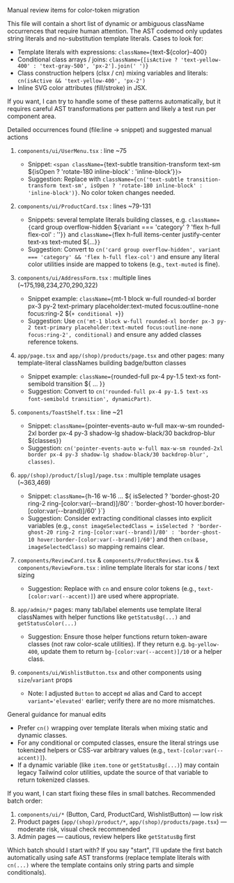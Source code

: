 Manual review items for color-token migration

This file will contain a short list of dynamic or ambiguous className occurrences that require human attention. The AST codemod only updates string literals and no-substitution template literals. Cases to look for:

- Template literals with expressions: `className={`text-${color}-400`}`
- Conditional class arrays / joins: `className={[isActive ? 'text-yellow-400' : 'text-gray-500', 'px-2'].join(' ')}`
- Class construction helpers (clsx / cn) mixing variables and literals: `cn(isActive && 'text-yellow-400', 'px-2')`
- Inline SVG color attributes (fill/stroke) in JSX.

If you want, I can try to handle some of these patterns automatically, but it requires careful AST transformations per pattern and likely a test run per component area.

Detailed occurrences found (file:line -> snippet) and suggested manual actions

1) `components/ui/UserMenu.tsx` : line ~75
	- Snippet: `<span className={`text-subtle transition-transform text-sm ${isOpen ? 'rotate-180 inline-block' : 'inline-block'}`}>`
	- Suggestion: Replace with `className={cn('text-subtle transition-transform text-sm', isOpen ? 'rotate-180 inline-block' : 'inline-block')}`. No color token changes needed.

2) `components/ui/ProductCard.tsx` : lines ~79-131
	- Snippets: several template literals building classes, e.g. `className={`card group overflow-hidden ${variant === 'category' ? 'flex h-full flex-col' : ''}`}` and `className={`flex h-full items-center justify-center text-xs text-muted ${...}`}`
	- Suggestion: Convert to `cn('card group overflow-hidden', variant === 'category' && 'flex h-full flex-col')` and ensure any literal color utilities inside are mapped to tokens (e.g., `text-muted` is fine).

3) `components/ui/AddressForm.tsx` : multiple lines (~175,198,234,270,290,322)
	- Snippet example: `className={`mt-1 block w-full rounded-xl border px-3 py-2 text-primary placeholder:text-muted focus:outline-none focus:ring-2 ${` + conditional + `}`}`
	- Suggestion: Use `cn('mt-1 block w-full rounded-xl border px-3 py-2 text-primary placeholder:text-muted focus:outline-none focus:ring-2', conditional)` and ensure any added classes reference tokens.

4) `app/page.tsx` and `app/(shop)/products/page.tsx` and other pages: many template-literal classNames building badge/button classes
	- Snippet example: `className={`rounded-full px-4 py-1.5 text-xs font-semibold transition ${ ... }`}`
	- Suggestion: Convert to `cn('rounded-full px-4 py-1.5 text-xs font-semibold transition', dynamicPart)`.

5) `components/ToastShelf.tsx` : line ~21
	- Snippet: `className={`pointer-events-auto w-full max-w-sm rounded-2xl border px-4 py-3 shadow-lg shadow-black/30 backdrop-blur ${classes}`}`
	- Suggestion: `cn('pointer-events-auto w-full max-w-sm rounded-2xl border px-4 py-3 shadow-lg shadow-black/30 backdrop-blur', classes)`.

6) `app/(shop)/product/[slug]/page.tsx` : multiple template usages (~363,469)
	- Snippet: `className={`h-16 w-16 ... ${ isSelected ? 'border-ghost-20 ring-2 ring-[color:var(--brand)]/80' : 'border-ghost-10 hover:border-[color:var(--brand)]/60' }`}
	- Suggestion: Consider extracting conditional classes into explicit variables (e.g., `const imageSelectedClass = isSelected ? 'border-ghost-20 ring-2 ring-[color:var(--brand)]/80' : 'border-ghost-10 hover:border-[color:var(--brand)]/60'`) and then `cn(base, imageSelectedClass)` so mapping remains clear.

7) `components/ReviewCard.tsx` & `components/ProductReviews.tsx` & `components/ReviewForm.tsx` : inline template literals for star icons / text sizing
	- Suggestion: Replace with `cn` and ensure color tokens (e.g., `text-[color:var(--accent)]`) are used where appropriate.

8) `app/admin/*` pages: many tab/label elements use template literal classNames with helper functions like `getStatusBg(...)` and `getStatusColor(...)`
	- Suggestion: Ensure those helper functions return token-aware classes (not raw color-scale utilities). If they return e.g. `bg-yellow-400`, update them to return `bg-[color:var(--accent)]/10` or a helper class.

9) `components/ui/WishlistButton.tsx` and other components using `size`/`variant` props
	- Note: I adjusted `Button` to accept `md` alias and Card to accept `variant='elevated'` earlier; verify there are no more mismatches.

General guidance for manual edits
 - Prefer `cn()` wrapping over template literals when mixing static and dynamic classes.
 - For any conditional or computed classes, ensure the literal strings use tokenized helpers or CSS-var arbitrary values (e.g., `text-[color:var(--accent)]`).
 - If a dynamic variable (like `item.tone` or `getStatusBg(...)`) may contain legacy Tailwind color utilities, update the source of that variable to return tokenized classes.

If you want, I can start fixing these files in small batches. Recommended batch order:
 1. `components/ui/*` (Button, Card, ProductCard, WishlistButton) — low risk
 2. Product pages (`app/(shop)/product/*`, `app/(shop)/products/page.tsx`) — moderate risk, visual check recommended
 3. Admin pages — cautious, review helpers like `getStatusBg` first

Which batch should I start with? If you say "start", I'll update the first batch automatically using safe AST transforms (replace template literals with `cn(...)` where the template contains only string parts and simple conditionals). 
